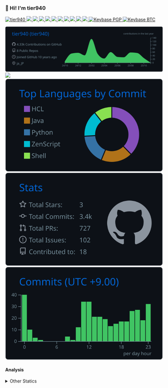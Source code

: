 ### 👋 Hi! I'm tier940

<p align="left"> 
  <a href="https://github.com/tier940/tier940/">
    <img src="https://komarev.com/ghpvc/?username=tier940" alt="tier940" />
  </a>
  <a href="http://twitter.com/tier940">
    <img height="20" src="https://img.shields.io/twitter/follow/tier940?label=Twitter&logo=twitter&style=flat" />
  </a>
  <a href="https://github.com/tier940">
    <img height="20" src="https://img.shields.io/github/followers/tier940?label=follow&logo=github&style=flat" />
  </a>
  <a href="https://www.reddit.com/user/tier940">
    <img height="20" src="https://img.shields.io/reddit/user-karma/combined/tier940?label=Reddit&logo=reddit&style=flat" />
  </a>
  <a href="https://stackoverflow.com/users/17317833/tier940">
    <img height="20" src="https://img.shields.io/stackexchange/stackoverflow/r/17317833?label=StackOverflow&logo=stack-overflow&style=flat" />
  </a>
  <a href="https://zenn.dev/tier940">
    <img height="20" src="https://zenn.badge.nikaera.com/s/tier940/likes" />
  </a>
  <a href="https://zenn.dev/tier940">
    <img height="20" src="https://zenn.badge.nikaera.com/s/tier940/followers" />
  </a>
  <a href="https://zenn.dev/tier940">
    <img height="20" src="https://zenn.badge.nikaera.com/s/tier940/articles" />
  </a>
  <a href="http://qiita.com/tier940">
    <img height="20" src="https://qiita-badge.apiapi.app/s/tier940/posts.svg" />
  </a>
  <a href="http://qiita.com/tier940">
    <img height="20" src="https://qiita-badge.apiapi.app/s/tier940/contributions.svg" />
  </a>
  <a href="https://github.com/tier940/tier940/">
    <img height="20" src="https://github.com/tier940/tier940/actions/workflows/main.yml/badge.svg" />
  </a>
  <a href="https://keybase.io/tier940">
    <img alt="Keybase PGP" src="https://img.shields.io/keybase/pgp/tier940">
  </a>
  <a href="https://keybase.io/tier940">
    <img alt="Keybase BTC" src="https://img.shields.io/keybase/btc/tier940">
  </a>
</p>

[![](https://raw.githubusercontent.com/tier940/tier940/main/profile-summary-card-output/github_dark/0-profile-details.svg)](https://github.com/vn7n24fzkq/github-profile-summary-cards)
[![](https://raw.githubusercontent.com/tier940/tier940/main/profile-summary-card-output/github_dark/1-repos-per-language.svg)](https://github.com/vn7n24fzkq/github-profile-summary-cards) [![](https://raw.githubusercontent.com/tier940/tier940/main/profile-summary-card-output/github_dark/2-most-commit-language.svg)](https://github.com/vn7n24fzkq/github-profile-summary-cards)
[![](https://raw.githubusercontent.com/tier940/tier940/main/profile-summary-card-output/github_dark/3-stats.svg)](https://github.com/vn7n24fzkq/github-profile-summary-cards) [![](https://raw.githubusercontent.com/tier940/tier940/main/profile-summary-card-output/github_dark/4-productive-time.svg)](https://github.com/vn7n24fzkq/github-profile-summary-cards)


#### Analysis
<!-- <img height="150" src="https://github.com/tier940/tier940/blob/master/images/stat.svg" alt="Alternative Text"/> -->

<details>
  <summary>Other Statics</summary>
  <!--START_SECTION:waka-->
![Code Time](http://img.shields.io/badge/Code%20Time-2%2C733%20hrs%2032%20mins-blue)

**🐱 My GitHub Data** 

> 📦 16.3 kB Used in GitHub's Storage 
 > 
> 💼 Opted to Hire
 > 
> 📜 11 Public Repositories 
 > 
> 🔑 1 Private Repositories 
 > 
**I'm an Early 🐤** 

```text
🌞 Morning                973 commits         ████░░░░░░░░░░░░░░░░░░░░░   15.02 % 
🌆 Daytime                2512 commits        ██████████░░░░░░░░░░░░░░░   38.78 % 
🌃 Evening                2360 commits        █████████░░░░░░░░░░░░░░░░   36.44 % 
🌙 Night                  632 commits         ██░░░░░░░░░░░░░░░░░░░░░░░   09.76 % 
```
📅 **I'm Most Productive on Saturday** 

```text
Monday                   707 commits         ███░░░░░░░░░░░░░░░░░░░░░░   10.92 % 
Tuesday                  1204 commits        █████░░░░░░░░░░░░░░░░░░░░   18.59 % 
Wednesday                703 commits         ███░░░░░░░░░░░░░░░░░░░░░░   10.85 % 
Thursday                 788 commits         ███░░░░░░░░░░░░░░░░░░░░░░   12.17 % 
Friday                   794 commits         ███░░░░░░░░░░░░░░░░░░░░░░   12.26 % 
Saturday                 1379 commits        █████░░░░░░░░░░░░░░░░░░░░   21.29 % 
Sunday                   902 commits         ███░░░░░░░░░░░░░░░░░░░░░░   13.93 % 
```


📊 **This Week I Spent My Time On** 

```text
🕑︎ Time Zone: Asia/Tokyo

💬 Programming Languages: 
INI                      6 hrs 43 mins       ████████░░░░░░░░░░░░░░░░░   32.98 % 
Java                     6 hrs 41 mins       ████████░░░░░░░░░░░░░░░░░   32.80 % 
JSON                     4 hrs 32 mins       ██████░░░░░░░░░░░░░░░░░░░   22.23 % 
HTML                     1 hr 5 mins         █░░░░░░░░░░░░░░░░░░░░░░░░   05.32 % 
Markdown                 25 mins             █░░░░░░░░░░░░░░░░░░░░░░░░   02.12 % 

🔥 Editors: 
VS Code                  13 hrs 52 mins      █████████████████░░░░░░░░   68.00 % 
IntelliJ                 6 hrs 31 mins       ████████░░░░░░░░░░░░░░░░░   32.00 % 

💻 Operating System: 
Windows                  20 hrs 24 mins      █████████████████████████   100.00 % 
```

**I Mostly Code in Java** 

```text
Java                     10 repos            ██████████░░░░░░░░░░░░░░░   40.00 % 
ZenScript                3 repos             ███░░░░░░░░░░░░░░░░░░░░░░   12.00 % 
HCL                      2 repos             ██░░░░░░░░░░░░░░░░░░░░░░░   08.00 % 
HTML                     2 repos             ██░░░░░░░░░░░░░░░░░░░░░░░   08.00 % 
Dockerfile               1 repo              █░░░░░░░░░░░░░░░░░░░░░░░░   04.00 % 
```



**Timeline**

![Lines of Code chart](https://raw.githubusercontent.com/tier940/tier940/main/assets/bar_graph.png)


 Last Updated on 10/09/2023 00:35:20 UTC
<!--END_SECTION:waka-->
</details>
